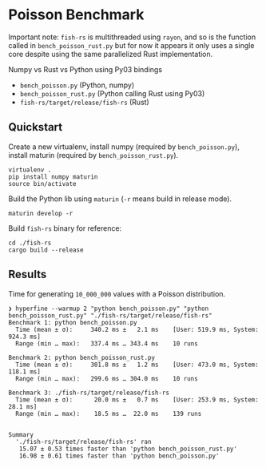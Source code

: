 # Poisson Benchmark

Important note: `fish-rs` is multithreaded using `rayon`, and so is the function called in `bench_poisson_rust.py` but for now it appears it only uses a single core despite using the same parallelized Rust implementation.

Numpy vs Rust vs Python using Py03 bindings

* `bench_poisson.py` (Python, numpy)
* `bench_poisson_rust.py` (Python calling Rust using Py03)
* `fish-rs/target/release/fish-rs` (Rust)

## Quickstart

Create a new virtualenv, install numpy (required by `bench_poisson.py`), install maturin (required by `bench_poisson_rust.py`).

```
virtualenv .
pip install numpy maturin
source bin/activate
```

Build the Python lib using `maturin` (`-r` means build in release mode).

```
maturin develop -r
```

Build `fish-rs` binary for reference:

```
cd ./fish-rs
cargo build --release
```

## Results

Time for generating `10_000_000` values with a Poisson distribution.

```
❯ hyperfine --warmup 2 "python bench_poisson.py" "python bench_poisson_rust.py" "./fish-rs/target/release/fish-rs"
Benchmark 1: python bench_poisson.py
  Time (mean ± σ):     340.2 ms ±   2.1 ms    [User: 519.9 ms, System: 924.3 ms]
  Range (min … max):   337.4 ms … 343.4 ms    10 runs
 
Benchmark 2: python bench_poisson_rust.py
  Time (mean ± σ):     301.8 ms ±   1.2 ms    [User: 473.0 ms, System: 118.1 ms]
  Range (min … max):   299.6 ms … 304.0 ms    10 runs
 
Benchmark 3: ./fish-rs/target/release/fish-rs
  Time (mean ± σ):      20.0 ms ±   0.7 ms    [User: 253.9 ms, System: 28.1 ms]
  Range (min … max):    18.5 ms …  22.0 ms    139 runs


Summary
  './fish-rs/target/release/fish-rs' ran
   15.07 ± 0.53 times faster than 'python bench_poisson_rust.py'
   16.98 ± 0.61 times faster than 'python bench_poisson.py'
```
